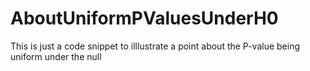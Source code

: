 # AboutUniformPValuesUnderH0
This is just a code snippet to illlustrate a point about the P-value being uniform under the null
